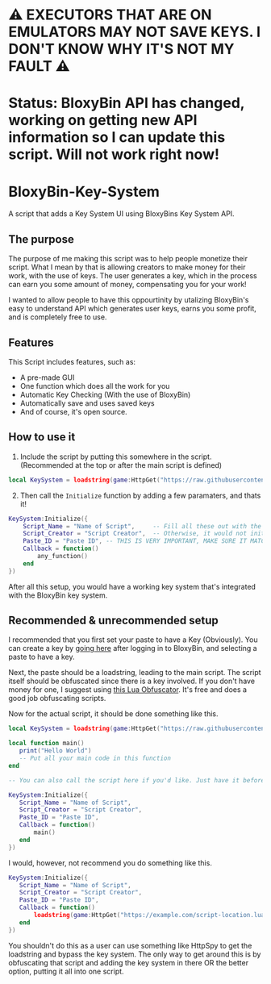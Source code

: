 # ⚠️ EXECUTORS THAT ARE ON EMULATORS MAY NOT SAVE KEYS. I DON'T KNOW WHY IT'S NOT MY FAULT ⚠️

# Status: BloxyBin API has changed, working on getting new API information so I can update this script. Will not work right now!

# BloxyBin-Key-System
A script that adds a Key System UI using BloxyBins Key System API.

## The purpose
The purpose of me making this script was to help people monetize their script. What I mean by that is allowing creators to make money for their work, with the use of keys. The user generates a key, which in the process can earn you some amount of money, compensating you for your work!
 
I wanted to allow people to have this oppourtinity by utalizing BloxyBin's easy to understand API which generates user keys, earns you some profit, and is completely free to use.

## Features
 This Script includes features, such as:
 * A pre-made GUI
 * One function which does all the work for you
 * Automatic Key Checking (With the use of BloxyBin)
 * Automatically save and uses saved keys
 * And of course, it's open source.

## How to use it

1) Include the script by putting this somewhere in the script. (Recommended at the top or after the main script is defined)

```lua
local KeySystem = loadstring(game:HttpGet("https://raw.githubusercontent.com/Vortex-scripts/BloxyBin-Key-System/main/main.lua"))()
```

2) Then call the `Initialize` function by adding a few paramaters, and thats it!
```lua
KeySystem:Initialize({
    Script_Name = "Name of Script",     -- Fill all these out with the details of your script
    Script_Creator = "Script Creator",  -- Otherwise, it would not initialize and may throw an error.
    Paste_ID = "Paste ID", -- THIS IS VERY IMPORTANT, MAKE SURE IT MATCHES YOUR PASTE ID
    Callback = function()
        any_function()
    end
})
```

After all this setup, you would have a working key system that's integrated with the BloxyBin key system.

## Recommended & unrecommended setup
I recommended that you first set your paste to have a Key (Obviously). You can create a key by [going here](https://bloxybin.com/account/dashboard?=key_api) after logging in to BloxyBin, and selecting a paste to have a key.

Next, the paste should be a loadstring, leading to the main script. The script itself should be obfuscated since there is a key involved. If you don't have money for one, I suggest using [this Lua Obfuscator](https://luaobfuscator.com). It's free and does a good job obfuscating scripts.

Now for the actual script, it should be done something like this.

 ```lua
local KeySystem = loadstring(game:HttpGet("https://raw.githubusercontent.com/Vortex-scripts/BloxyBin-Key-System/main/main.lua"))()

local function main()
    print("Hello World")
    -- Put all your main code in this function
end

-- You can also call the script here if you'd like. Just have it before you want to make the Key System.

KeySystem:Initialize({
    Script_Name = "Name of Script",
    Script_Creator = "Script Creator",
    Paste_ID = "Paste ID",              
    Callback = function()
        main()
    end
})
 ```
 
I would, however, not recommend you do something like this.
 
 ```lua
 KeySystem:Initialize({
    Script_Name = "Name of Script",
    Script_Creator = "Script Creator",
    Paste_ID = "Paste ID",
    Callback = function()
        loadstring(game:HttpGet("https://example.com/script-location.lua"))() -- LOADSTRINGS
    end
})
 ```
 
You shouldn't do this as a user can use something like HttpSpy to get the loadstring and bypass the key system. The only way to get around this is by obfuscating that script and adding the key system in there OR the better option, putting it all into one script.